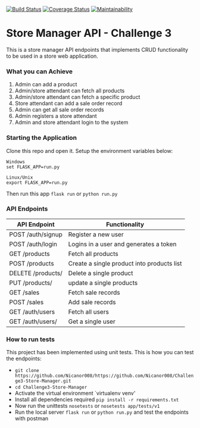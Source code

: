 [![Build Status](https://travis-ci.com/Nicanor008/Challenge3-Store-Manager.svg?branch=develop)](https://travis-ci.com/Nicanor008/Challenge3-Store-Manager)
[![Coverage Status](https://coveralls.io/repos/github/Nicanor008/Challenge3-Store-Manager/badge.svg?branch=develop)](https://coveralls.io/github/Nicanor008/Challenge3-Store-Manager?branch=develop)
[![Maintainability](https://api.codeclimate.com/v1/badges/2ae2f909c47dbe872ff6/maintainability)](https://codeclimate.com/github/Nicanor008/Challenge3-Store-Manager/maintainability)


# Store Manager API - Challenge 3
This is a store manager API endpoints that implements CRUD functionality to be used in a store web application.

### What you can Achieve
1. Admin can add a product
2. Admin/store attendant can fetch all products
3. Admin/store attendant can fetch a specific product
4. Store attendant can add a sale order record
5. Admin can get all sale order records
6. Admin registers a store attendant
7. Admin and store attendant login to the system

### Starting the Application
Clone this repo and open it. Setup the environment variables below:
```
Windows
set FLASK_APP=run.py

Linux/Unix
export FLASK_APP=run.py
```
Then run this app
```flask run```
or 
```python run.py```

### API Endpoints
| API Endpoint | Functionality |
| -----------  | ------------- |
| POST /auth/signup |  Register a new user |
| POST /auth/login |  Logins in a user and generates a token |
| GET /products |  Fetch all products |
| POST /products |  Create a single product into products list |
| DELETE /products/<productid> |  Delete a single product |
| PUT /products/<productsid> |  update a single products |
| GET /sales |  Fetch sale records |
| POST /sales |  Add sale records |
| GET /auth/users |  Fetch all users |
| GET /auth/users/<email> |  Get a single user |


### How to run tests
This project has been implemented using unit tests. This is how you can test the endpoints:
* `git clone https://github.com/Nicanor008/https://github.com/Nicanor008/Challenge3-Store-Manager.git`
* `cd Challenge3-Store-Manager`
* Activate the virtual environment `virtualenv venv'
* Install all dependencies required `pip install -r requirements.txt`
* Now run the unittests `nosetests` or `nosetests app/tests/v1`
* Run the local server `flask run` or `python run.py` and test the endpoints with postman


